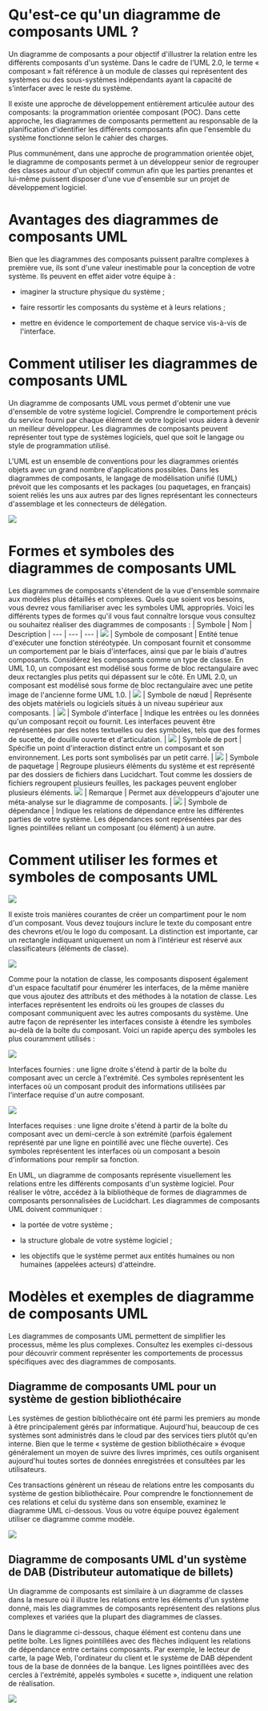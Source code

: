 # Qu'est-ce qu'un diagramme de composants UML ?

Un diagramme de composants a pour objectif d'illustrer la relation entre les différents composants d'un système. Dans le cadre de l'UML 2.0, le terme « composant » fait référence à un module de classes qui représentent des systèmes ou des sous-systèmes indépendants ayant la capacité de s'interfacer avec le reste du système.

Il existe une approche de développement entièrement articulée autour des composants: la programmation orientée composant (POC). Dans cette approche, les diagrammes de composants permettent au responsable de la planification d'identifier les différents composants afin que l'ensemble du système fonctionne selon le cahier des charges.

Plus communément, dans une approche de programmation orientée objet, le diagramme de composants permet à un développeur senior de regrouper des classes autour d'un objectif commun afin que les parties prenantes et lui-même puissent disposer d'une vue d'ensemble sur un projet de développement logiciel.

# Avantages des diagrammes de composants UML

Bien que les diagrammes des composants puissent paraître complexes à première vue, ils sont d'une valeur inestimable pour la conception de votre système. Ils peuvent en effet aider votre équipe à :

- imaginer la structure physique du système ;

- faire ressortir les composants du système et à leurs relations ;

- mettre en évidence le comportement de chaque service vis-à-vis de l'interface.

# Comment utiliser les diagrammes de composants UML

Un diagramme de composants UML vous permet d'obtenir une vue d'ensemble de votre système logiciel. Comprendre le comportement précis du service fourni par chaque élément de votre logiciel vous aidera à devenir un meilleur développeur. Les diagrammes de composants peuvent représenter tout type de systèmes logiciels, quel que soit le langage ou style de programmation utilisé.

L'UML est un ensemble de conventions pour les diagrammes orientés objets avec un grand nombre d'applications possibles. Dans les diagrammes de composants, le langage de modélisation unifié (UML) prévoit que les composants et les packages (ou paquetages, en français) soient reliés les uns aux autres par des lignes représentant les connecteurs d'assemblage et les connecteurs de délégation.

![](https://d2slcw3kip6qmk.cloudfront.net/marketing/pages/chart/uml/component-diagram/component-diagram-example-497x318.PNG)

# Formes et symboles des diagrammes de composants UML

Les diagrammes de composants s'étendent de la vue d'ensemble sommaire aux modèles plus détaillés et complexes. Quels que soient vos besoins, vous devrez vous familiariser avec les symboles UML appropriés. Voici les différents types de formes qu'il vous faut connaître lorsque vous consultez ou souhaitez réaliser des diagrammes de composants :
| Symbole | Nom | Description
| --- | --- | ---
| ![](https://d2slcw3kip6qmk.cloudfront.net/marketing/pages/chart/discovery/UML/UML-Component/uml-components-symbols.svg) | Symbole de composant | Entité tenue d'exécuter une fonction stéréotypée. Un composant fournit et consomme un comportement par le biais d'interfaces, ainsi que par le biais d'autres composants. Considérez les composants comme un type de classe. En UML 1.0, un composant est modélisé sous forme de bloc rectangulaire avec deux rectangles plus petits qui dépassent sur le côté. En UML 2.0, un composant est modélisé sous forme de bloc rectangulaire avec une petite image de l'ancienne forme UML 1.0.
| ![](https://d2slcw3kip6qmk.cloudfront.net/marketing/pages/chart/discovery/UML/UML-Component/uml-node-symbol.svg) | Symbole de nœud | Représente des objets matériels ou logiciels situés à un niveau supérieur aux composants.
| ![](https://d2slcw3kip6qmk.cloudfront.net/marketing/pages/chart/discovery/UML/UML-Class/uml-interface-symbols.svg) | Symbole d'interface | Indique les entrées ou les données qu'un composant reçoit ou fournit. Les interfaces peuvent être représentées par des notes textuelles ou des symboles, tels que des formes de sucette, de douille ouverte et d'articulation.
| ![](https://d2slcw3kip6qmk.cloudfront.net/marketing/pages/chart/discovery/UML/UML-Component/uml-port-symbol.svg) | Symbole de port | Spécifie un point d'interaction distinct entre un composant et son environnement. Les ports sont symbolisés par un petit carré.
| ![](https://d2slcw3kip6qmk.cloudfront.net/marketing/pages/chart/discovery/UML/UML-Use-Case/uml-package-symbol.svg) | Symbole de paquetage | Regroupe plusieurs éléments du système et est représenté par des dossiers de fichiers dans Lucidchart. Tout comme les dossiers de fichiers regroupent plusieurs feuilles, les packages peuvent englober plusieurs éléments.
![](https://d2slcw3kip6qmk.cloudfront.net/marketing/pages/chart/discovery/UML/UML-Component/uml-notes-symbol.svg) | Remarque | Permet aux développeurs d'ajouter une méta-analyse sur le diagramme de composants.
| ![](https://d2slcw3kip6qmk.cloudfront.net/marketing/pages/chart/discovery/UML/UML-Component/uml-dependency-symbol.svg) | Symbole de dépendance | Indique les relations de dépendance entre les différentes parties de votre système. Les dépendances sont représentées par des lignes pointillées reliant un composant (ou élément) à un autre.

# Comment utiliser les formes et symboles de composants UML

![](https://d2slcw3kip6qmk.cloudfront.net/marketing/pages/chart/uml/component-diagram/component-diagram-notation-504x110.gif)

Il existe trois manières courantes de créer un compartiment pour le nom d'un composant. Vous devez toujours inclure le texte du composant entre des chevrons et/ou le logo du composant. La distinction est importante, car un rectangle indiquant uniquement un nom à l'intérieur est réservé aux classificateurs (éléments de classe).

![](https://d2slcw3kip6qmk.cloudfront.net/marketing/pages/chart/uml/component-diagram/component-diagram-interface-197x187.gif)

Comme pour la notation de classe, les composants disposent également d'un espace facultatif pour énumérer les interfaces, de la même manière que vous ajoutez des attributs et des méthodes à la notation de classe. Les interfaces représentent les endroits où les groupes de classes du composant communiquent avec les autres composants du système. Une autre façon de représenter les interfaces consiste à étendre les symboles au-delà de la boîte du composant. Voici un rapide aperçu des symboles les plus couramment utilisés :

![](https://d2slcw3kip6qmk.cloudfront.net/marketing/pages/chart/UML-component-diagram-tutorial/ProvidedInterface.PNG)

Interfaces fournies : une ligne droite s'étend à partir de la boîte du composant avec un cercle à l'extrémité. Ces symboles représentent les interfaces où un composant produit des informations utilisées par l'interface requise d'un autre composant.

![](https://d2slcw3kip6qmk.cloudfront.net/marketing/pages/chart/UML-component-diagram-tutorial/RequiredInterface.PNG)

Interfaces requises : une ligne droite s'étend à partir de la boîte du composant avec un demi-cercle à son extrémité (parfois également représenté par une ligne en pointillé avec une flèche ouverte). Ces symboles représentent les interfaces où un composant a besoin d'informations pour remplir sa fonction.

En UML, un diagramme de composants représente visuellement les relations entre les différents composants d'un système logiciel. Pour réaliser le vôtre, accédez à la bibliothèque de formes de diagrammes de composants personnalisées de Lucidchart. Les diagrammes de composants UML doivent communiquer :

- la portée de votre système ;

- la structure globale de votre système logiciel ;

- les objectifs que le système permet aux entités humaines ou non humaines (appelées acteurs) d'atteindre.

# Modèles et exemples de diagramme de composants UML

Les diagrammes de composants UML permettent de simplifier les processus, même les plus complexes. Consultez les exemples ci-dessous pour découvrir comment représenter les comportements de processus spécifiques avec des diagrammes de composants.

## Diagramme de composants UML pour un système de gestion bibliothécaire

Les systèmes de gestion bibliothécaire ont été parmi les premiers au monde à être principalement gérés par informatique. Aujourd'hui, beaucoup de ces systèmes sont administrés dans le cloud par des services tiers plutôt qu'en interne. Bien que le terme « système de gestion bibliothécaire » évoque généralement un moyen de suivre des livres imprimés, ces outils organisent aujourd'hui toutes sortes de données enregistrées et consultées par les utilisateurs.

Ces transactions génèrent un réseau de relations entre les composants du système de gestion bibliothécaire. Pour comprendre le fonctionnement de ces relations et celui du système dans son ensemble, examinez le diagramme UML ci-dessous. Vous ou votre équipe pouvez également utiliser ce diagramme comme modèle.

![](https://d2slcw3kip6qmk.cloudfront.net/marketing/pages/chart/component-diagram-for-library-management-system-UML/component_diagram_library_management_system-893x634.PNG)

## Diagramme de composants UML d'un système de DAB (Distributeur automatique de billets)

Un diagramme de composants est similaire à un diagramme de classes dans la mesure où il illustre les relations entre les éléments d'un système donné, mais les diagrammes de composants représentent des relations plus complexes et variées que la plupart des diagrammes de classes.

Dans le diagramme ci-dessous, chaque élément est contenu dans une petite boîte. Les lignes pointillées avec des flèches indiquent les relations de dépendance entre certains composants. Par exemple, le lecteur de carte, la page Web, l'ordinateur du client et le système de DAB dépendent tous de la base de données de la banque. Les lignes pointillées avec des cercles à l'extrémité, appelés symboles « sucette », indiquent une relation de réalisation.

![](https://d2slcw3kip6qmk.cloudfront.net/marketing/pages/chart/component-diagram-for-ATM-system-UML/component_diagram_ATM_system-843x746.PNG)
